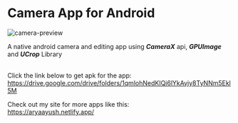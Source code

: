 # **Camera App for Android**

![camera-preview](https://aryaayush.netlify.app/images/camera-app.png)

A native android camera and editing app using ***CameraX*** api, ***GPUImage*** and ***UCrop*** Library

\
Click the link below to get apk for the app:\
https://drive.google.com/drive/folders/1qmlohNedKIQi6lYkAvjy8TyNNm5Ekl5M

Check out my site for more apps like this:\
https://aryaayush.netlify.app/
